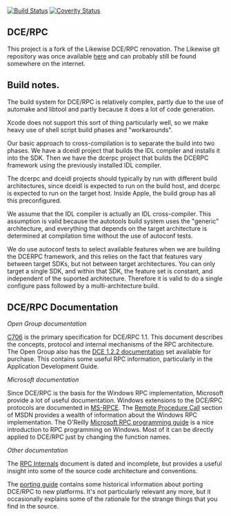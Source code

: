 [![Build Status](https://travis-ci.org/dcerpc/dcerpc.svg?branch=master)](https://travis-ci.org/dcerpc/dcerpc)
[![Coverity Status](https://scan.coverity.com/projects/6628/badge.svg)](https://scan.coverity.com/projects/dce-rpc)

DCE/RPC
-------

This project is a fork of the Likewise DCE/RPC renovation.  The
Likewise git repository was once available
[here](git://git.likewisesoftware.com/likewise-open.git) and can
probably still be found somewhere on the internet.

Build notes.
------------

The build system for DCE/RPC is relatively complex, partly due to
the use of automake and libtool and partly because it does a lot
of code generation.

Xcode does not support this sort of thing particularly well, so we
make heavy use of shell script build phases and "workarounds".

Our basic approach to cross-compilation is to separate the build
into two phases. We have a dceidl project that builds the IDL
compiler and installs it into the SDK. Then we have the dcerpc
project that builds the DCERPC framework using the previously
installed IDL compiler.

The dcerpc and dceidl projects should typically by run with different
build architectures, since dceidl is expected to run on the build
host, and dcerpc is expected to run on the target host. Inside
Apple, the build group has all this preconfigured.

We assume that the IDL compiler is actually an IDL cross-compiler.
This assumption is valid because the autotools build system uses
the "generic" architecture, and everything that depends on the
target architecture is determined at compilation time without the
use of autoconf tests.

We do use autoconf tests to select available features when we are
building the DCERPC framework, and this relies on the fact that
features vary between target SDKs, but not between target architectures.
You can only target a single SDK, and within that SDK, the feature
set is constant, and independent of the suported architecture.
Therefore it is valid to do a single configure pass followed by a
multi-architecture build.

DCE/RPC Documentation
--------------------

*Open Group documentation*

[C706](http://www.opengroup.org/onlinepubs/9629399/) is the primary
specification for DCE/RPC 1.1. This document describes the concepts,
protocol and internal mechanisms of the RPC architecture. The Open
Group also has the
[DCE 1.2.2 documentation](http://www.opengroup.org/bookstore/catalog/t151x.htm)
set available for purchase. This contains some useful RPC information,
particularly in the Application Development Guide.

*Microsoft documentation*

Since DCE/RPC is the basis for the Windows RPC implementation,
Microsoft provide a lot of useful documentation. Windows extensions
to the DCE/RPC protocols are documented in
[MS-RPCE](http://msdn.microsoft.com/en-us/library/cc243560.aspx).
The [Remote Procedure Call](https://msdn.microsoft.com/en-us/library/aa378651.aspx)
section of MSDN provides a wealth of information about the Windows
RPC implementation. The O'Reilly
[Microsoft RPC programming guide](http://openlibrary.org/books/OL555525M/Microsoft_RPC_programming_guide)
is a nice introduction to RPC programming on Windows. Most of it
can be directly applied to DCE/RPC just by changing the function
names.

*Other documentation*

The [RPC Internals](docs/rpc-internals.pdf) document is dated and
incomplete, but provides a useful insight into some of the source
code architecture and conventions.

The [porting guide](docs/rpc-porting.pdf) contains some historical
information about porting DCE/RPC to new platforms. It's not
particularly relevant any more, but it occasionally explains some
of the rationale for the strange things that you find in the source.
